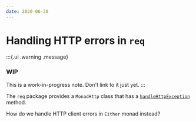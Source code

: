 ```yaml
---
date: 2020-06-20
---
```


# Handling HTTP errors in `req`

:::{.ui .warning .message}
### WIP
This is a work-in-progress note. Don't link to it just yet.
:::

The `req` package provides a `MonadHttp` class that has a [`handleHttpException`](https://hackage.haskell.org/package/req-3.2.0/docs/Network-HTTP-Req.html#v:handleHttpException) method.  

How do we handle HTTP client errors in `Either` monad instead?

